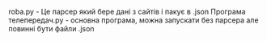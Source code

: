 roba.py - Це парсер який бере дані з сайтів і пакує в .json
Програма телепередач.py - основна програма, можна запускати без парсера але повинні бути файли .json

